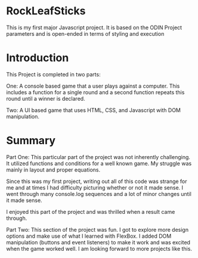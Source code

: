 # RockLeafSticks

This is my first major Javascript project. It is based on the ODIN Project parameters and is open-ended in terms of styling and execution
    
    
# Introduction
This Project is completed in two parts: 

One: 
    A console based game that a user plays against a computer. 
    This includes a function for a single round and a second function repeats this round until a winner is declared.



Two:
    A UI based game that uses HTML, CSS, and Javascript with DOM manipulation.

# Summary

Part One: 
This particular part of the project was not inherently challenging. It utilized functions and conditions for a well known game. My struggle was mainly in layout and proper equations.
    
Since this was my first project, writing out all of this code was strange for me and at times I had difficulty picturing whether or not it made sense. I went through many console.log sequences and a lot of minor changes until it made sense. 
    
I enjoyed this part of the project and was thrilled when a result came through. 

Part Two:
This  section of the project was fun. I got to explore more design options and make use of what I learned with FlexBox. I added DOM manipulation (buttons and event listeners) to make it work and was excited when the game worked well. I am looking forward to more projects like this. 